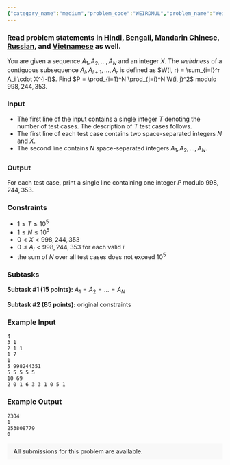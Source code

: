 ```yaml
---
{"category_name":"medium","problem_code":"WEIRDMUL","problem_name":"Weird Product","problemComponents":{"constraints":"","constraintsState":false,"subtasks":"","subtasksState":false,"inputFormat":"","inputFormatState":false,"outputFormat":"","outputFormatState":false,"sampleTestCases":{"0":{"id":1,"input":"4\r\n3 1\r\n2 1 1\r\n1 7\r\n1\r\n5 998244351\r\n5 5 5 5 5\r\n10 69\r\n2 0 1 6 3 3 1 0 5 1","output":"2304\r\n1\r\n253808779\r\n0","explanation":"","isDeleted":false}}},"video_editorial_url":"","languages_supported":{"0":"CPP14","1":"C","2":"JAVA","3":"PYTH 3.6","4":"CPP17","5":"PYTH","6":"PYP3","7":"CS2","8":"ADA","9":"PYPY","10":"TEXT","11":"PAS fpc","12":"NODEJS","13":"RUBY","14":"PHP","15":"GO","16":"HASK","17":"TCL","18":"PERL","19":"SCALA","20":"LUA","21":"kotlin","22":"BASH","23":"JS","24":"LISP sbcl","25":"rust","26":"PAS gpc","27":"BF","28":"CLOJ","29":"R","30":"D","31":"CAML","32":"FORT","33":"ASM","34":"swift","35":"FS","36":"WSPC","37":"LISP clisp","38":"SQL","39":"SCM guile","40":"PERL6","41":"ERL","42":"CLPS","43":"ICK","44":"NICE","45":"PRLG","46":"ICON","47":"COB","48":"SCM chicken","49":"PIKE","50":"SCM qobi","51":"ST","52":"SQLQ","53":"NEM"},"max_timelimit":2.5,"source_sizelimit":50000,"problem_author":"sjshohag","problem_tester":"","date_added":"1-06-2020","tags":{"0":"divide","1":"july20","2":"medium","3":"polynomial","4":"rajarshi_basu","5":"sjshohag"},"problem_difficulty_level":"Medium-Hard","best_tag":"Divide And Conquer","editorial_url":"https://discuss.codechef.com/problems/WEIRDMUL","time":{"view_start_date":1594632600,"submit_start_date":1594632600,"visible_start_date":1594632600,"end_date":1735669800},"is_direct_submittable":false,"problemDiscussURL":"https://discuss.codechef.com/search?q=WEIRDMUL","is_proctored":false,"visitedContests":{},"layout":"problem"}
---
```

### Read problem statements in [Hindi](https://www.codechef.com/download/translated/JULY20/hindi/WEIRDMUL.pdf), [Bengali](https://www.codechef.com/download/translated/JULY20/bengali/WEIRDMUL.pdf), [Mandarin Chinese](https://www.codechef.com/download/translated/JULY20/mandarin/WEIRDMUL.pdf), [Russian](https://www.codechef.com/download/translated/JULY20/russian/WEIRDMUL.pdf), and [Vietnamese](https://www.codechef.com/download/translated/JULY20/vietnamese/WEIRDMUL.pdf) as well.

You are given a sequence $A_1, A_2, \ldots, A_N$ and an integer $X$. The *weirdness* of a contiguous subsequence $A_l, A_{l+1}, \ldots, A_r$ is defined as $W(l, r) = \sum_{i=l}^r A_i \cdot X^{i-l}$. Find $P = \prod_{i=1}^N \prod_{j=i}^N W(i, j)^2$ modulo $998,244,353$.

### Input
- The first line of the input contains a single integer $T$ denoting the number of test cases. The description of $T$ test cases follows.
- The first line of each test case contains two space-separated integers $N$ and $X$.
- The second line contains $N$ space-separated integers $A_1, A_2, \ldots, A_N$.

### Output
For each test case, print a single line containing one integer $P$ modulo $998,244,353$.

### Constraints
- $1 \le T \le 10^5$
- $1 \le N \le 10^5$
- $0 \lt X \lt 998,244,353$
- $0 \le A_i \lt 998,244,353$ for each valid $i$
- the sum of $N$ over all test cases does not exceed $10^5$

### Subtasks
**Subtask #1 (15 points):** $A_1 = A_2 = \ldots = A_N$

**Subtask #2 (85 points):** original constraints

### Example Input
```
4
3 1
2 1 1
1 7
1
5 998244351
5 5 5 5 5
10 69
2 0 1 6 3 3 1 0 5 1
```

### Example Output
```
2304
1
253808779
0
```

<aside style='background: #f8f8f8;padding: 10px 15px;'><div>All submissions for this problem are available.</div></aside>